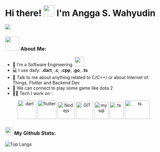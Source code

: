 # Hi there! <img src="https://github.com/TheDudeThatCode/TheDudeThatCode/blob/master/Assets/Hi.gif" width="35" /> I'm Angga S. Wahyudin
![](https://camo.githubusercontent.com/992babdffd8c74a1502de375fbdf7e4d54773242/68747470733a2f2f6d656469612e67697068792e636f6d2f6d656469612f53576f536b4e36447854737a71494b4571762f67697068792e676966)

### <img src="https://github.com/TheDudeThatCode/TheDudeThatCode/blob/master/Assets/Developer.gif" width="45" /> About Me:
- 🏦 I'm a Software Engineering.
      <img src="https://media.giphy.com/media/WUlplcMpOCEmTGBtBW/giphy.gif" width="30">
- 💻 I use daily: **.dart**, **.c**, **.cpp**, **.go**, **.ts**
- 💬 Talk to me about anything related to C/C++/ or about Internet of Things, Flutter and Backend Dev
- 👯 We can connect to play some game like dota 2
- 🧑‍💻 Tech I work on :
<p align="center">
      <img src="https://www.vectorlogo.zone/logos/dartlang/dartlang-icon.svg" alt="dart" width="60" height="60"/> 
      <img src="https://www.vectorlogo.zone/logos/flutterio/flutterio-icon.svg" alt="flutter" width="60" height="60"/>
      <img src="https://www.vectorlogo.zone/logos/nodejs/nodejs-icon.svg" alt="Nodejs" width="55" height="55"/>
      <img src="https://www.vectorlogo.zone/logos/git-scm/git-scm-icon.svg" alt="GIT" width="55" height="55"/> 
      <img src="https://www.vectorlogo.zone/logos/mysql/mysql-icon.svg" alt="mysql" width="45" height="55"/>
      <img src="https://www.vectorlogo.zone/logos/typescriptlang/typescriptlang-icon.svg" alt="ts" width="45" height="55"/>
      <img src="https://www.vectorlogo.zone/logos/golang/golang-official.svg" alt="ts" width="80" height="60"/>
</p>

### <img src='https://media1.giphy.com/media/du3J3cXyzhj75IOgvA/giphy.gif?cid=ecf05e47x2g034i9pzwtzzsd3xgg2w9nr94t4tflbbgo3008&rid=giphy.gif' width='25' /> My Github Stats:
![Top Langs](https://github-readme-stats.vercel.app/api/top-langs/?username=anggasetiawanw&layout=compact&text_color=daf7dc&bg_color=151515&hide=css,html,php)
